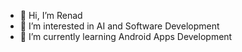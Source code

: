- 👋 Hi, I’m Renad
- 👀 I’m interested in AI and Software Development
- 🌱 I’m currently learning Android Apps Development 

<!---
R-1102/R-1102 is a ✨ special ✨ repository because its `README.md` (this file) appears on your GitHub profile.
You can click the Preview link to take a look at your changes.
--->
